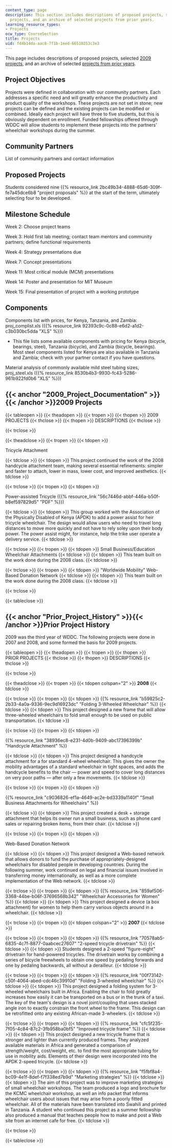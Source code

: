 ```yaml
---
content_type: page
description: This section includes descriptions of proposed projects, selected 2009
  projects, and an archive of selected projects from prior years.
learning_resource_types:
- Projects
ocw_type: CourseSection
title: Projects
uid: fd4b14da-aac8-7f1b-1eed-66510253c3e3
---
```


This page includes descriptions of proposed projects, selected [2009 projects](#2009_Project_Documentation), and an archive of selected [projects from prior years](#Prior_Project_History).

Project Objectives
------------------

Projects were defined in collaboration with our community partners. Each addresses a specific need and will greatly enhance the productivity and product quality of the workshops. These projects are not set in stone; new projects can be defined and the existing projects can be modified or combined. Ideally each project will have three to five students, but this is obviously dependent on enrollment. Funded fellowships offered through WDDC will allow students to implement these projects into the partners' wheelchair workshops during the summer.

Community Partners
------------------

List of community partners and contact information

Proposed Projects
-----------------

Students considered nine {{% resource_link 2bc49b34-4888-65d6-309f-fe7a45dce6b8 "project proposals" %}} at the start of the term, ultimately selecting four to be developed.

Milestone Schedule
------------------

Week 2: Choose project teams

Week 3: Hold first lab meeting; contact team mentors and community partners; define functional requirements

Week 4: Strategy presentations due

Week 7: Concept presentations

Week 11: Most critical module (MCM) presentations

Week 14: Poster and presentation for MIT Museum

Week 15: Final presentation of project with a working prototype

Components
----------

Components list with prices, for Kenya, Tanzania, and Zambia: proj\_complist.xls ({{% resource_link 92393c9c-0c88-e6d2-a1d2-c3b030bc5dda "XLS" %}})

*   This file lists some available components with pricing for Kenya (bicycle, bearings, steel), Tanzania (bicycle), and Zambia (bicycle, bearings). Most steel components listed for Kenya are also available in Tanzania and Zambia; check with your partner contact if you have questions.

Material analysis of commonly available mild steel tubing sizes, proj\_steel.xls ({{% resource_link 8530b4b3-9930-fc43-5286-961b922fd0b6 "XLS" %}})

{{< anchor "2009_Project_Documentation" >}}{{< /anchor >}}2009 Projects
-----------------------------------------------------------------------

{{< tableopen >}}
{{< theadopen >}}
{{< tropen >}}
{{< thopen >}}
2009 PROJECTS
{{< thclose >}}
{{< thopen >}}
DESCRIPTIONS
{{< thclose >}}

{{< trclose >}}

{{< theadclose >}}
{{< tropen >}}
{{< tdopen >}}


Tricycle Attachment


{{< tdclose >}}
{{< tdopen >}}
This project continued the work of the 2008 handcycle attachment team, making several essential refinements: simpler and faster to attach, lower in mass, lower cost, and improved aesthetics.
{{< tdclose >}}

{{< trclose >}}
{{< tropen >}}
{{< tdopen >}}


Power-assisted Tricycle ({{% resource_link "56c7446d-abbf-446a-b50f-b8ef597829d5" "PDF" %}})


{{< tdclose >}}
{{< tdopen >}}
This group worked with the Association of the Physically Disabled of Kenya (APDK) to add a power assist for heir tricycle wheelchair. The design would allow users who need to travel long distances to move more quickly and not have to rely soley upon their body power. The power assist might, for instance, help the trike user operate a delivery service.
{{< tdclose >}}

{{< trclose >}}
{{< tropen >}}
{{< tdopen >}}
Small Business/Education Wheelchair Attachments
{{< tdclose >}}
{{< tdopen >}}
This team built on the work done during the 2008 class.
{{< tdclose >}}

{{< trclose >}}
{{< tropen >}}
{{< tdopen >}}
"Worldwide Mobility" Web-Based Donation Network
{{< tdclose >}}
{{< tdopen >}}
This team built on the work done during the 2008 class.
{{< tdclose >}}

{{< trclose >}}

{{< tableclose >}}

{{< anchor "Prior_Project_History" >}}{{< /anchor >}}Prior Project History
--------------------------------------------------------------------------

2009 was the third year of WDDC. The following projects were done in 2007 and 2008, and some formed the basis for 2009 projects.

{{< tableopen >}}
{{< theadopen >}}
{{< tropen >}}
{{< thopen >}}
PRIOR PROJECTS
{{< thclose >}}
{{< thopen >}}
DESCRIPTIONS
{{< thclose >}}

{{< trclose >}}

{{< theadclose >}}
{{< tropen >}}
{{< tdopen colspan="2" >}}
**2008**
{{< tdclose >}}

{{< trclose >}}
{{< tropen >}}
{{< tdopen >}}
{{% resource_link "b59825c2-2b33-4a0a-9336-9ec9d16923dc" "Folding 3-Wheeled Wheelchair" %}}
{{< tdclose >}}
{{< tdopen >}}
This project designed a new frame that will allow three-wheeled wheelchairs to fold small enough to be used on public transportation.
{{< tdclose >}}

{{< trclose >}}
{{< tropen >}}
{{< tdopen >}}


{{% resource_link "38936ec8-e231-4d0b-9409-abc17396399b" "Handcycle Attachment" %}}


{{< tdclose >}}
{{< tdopen >}}
This project designed a handcycle attachment for a for standard 4-wheel wheelchair. This gives the owner the mobility advantages of a standard wheelchair in tight spaces, and adds the handcycle benefits to the chair — power and speed to cover long distances on very poor paths — after only a few movements.
{{< tdclose >}}

{{< trclose >}}
{{< tropen >}}
{{< tdopen >}}


{{% resource_link "c9036826-ef1a-4649-ac2e-bd3339a1140f" "Small Business Attachments for Wheelchairs" %}}


{{< tdclose >}}
{{< tdopen >}}
This project created a desk + storage attachment that helps its owner run a small business, such as phone card sales or repairing broken items, from their chair.
{{< tdclose >}}

{{< trclose >}}
{{< tropen >}}
{{< tdopen >}}


Web-Based Donation Network


{{< tdclose >}}
{{< tdopen >}}
This project designed a Web-based network that allows donors to fund the purchase of appropriately-designed wheelchairs for disabled people in developing countries. During the following summer, work continued on legal and financial issues involved in transferring money internationally, as well as a more complete implementation of the Web network.
{{< tdclose >}}

{{< trclose >}}
{{< tropen >}}
{{< tdopen >}}
{{% resource_link "859af506-3368-44be-b06f-37696568b342" "Wheelchair Accessories for Women" %}}
{{< tdclose >}}
{{< tdopen >}}
This project designed a device (a box attachment) for women to help them carry various objects around in a wheelchair.
{{< tdclose >}}

{{< trclose >}}
{{< tropen >}}
{{< tdopen colspan="2" >}}
**2007**
{{< tdclose >}}

{{< trclose >}}
{{< tropen >}}
{{< tdopen >}}
{{% resource_link "70578ab5-6835-4c7f-8877-0aabcec27607" "2-speed tricycle drivetrain" %}}
{{< tdclose >}}
{{< tdopen >}}
Students designed a 2-speed "figure-eight" drivetrain for hand-powered tricycles. The drivetrain works by combining a series of bicycle freewheels to obtain one speed by pedaling forwards and one by pedaling backwards, all without a derailleur.
{{< tdclose >}}

{{< trclose >}}
{{< tropen >}}
{{< tdopen >}}
{{% resource_link "00f73142-c50f-4064-abed-cdc46c39910d" "Folding 3-wheeled wheelchair" %}}
{{< tdclose >}}
{{< tdopen >}}
This project designed a folding system for 3-wheeled wheelchairs built in Africa. Enabling the chair to fold greatly increases how easily it can be transported on a bus or in the trunk of a taxi. The key of the team's design is a novel joint/coupling that uses stacked angle iron to exactly constrain the front wheel to the frame. This design can be retrofitted onto any existing African-made 3-wheelers.
{{< tdclose >}}

{{< trclose >}}
{{< tropen >}}
{{< tdopen >}}
{{% resource_link "cfc5f235-7f05-4c84-87c2-3fb958ba0bf5" "Improved tricycle frame" %}}
{{< tdclose >}}
{{< tdopen >}}
This project designed a new tricycle frame that is stronger and lighter than currently produced frames. They analyzed available materials in Africa and generated a comparison of strength/weight, cost/weight, etc. to find the most appropriate tubing for use in mobility aids. Elements of their design were incorporated into the APDK 2-speed tricycle.
{{< tdclose >}}

{{< trclose >}}
{{< tropen >}}
{{< tdopen >}}
{{% resource_link "f5fbf8a4-bc09-4e1f-8def-f7f338ed7b9d" "Marketing strategies" %}}
{{< tdclose >}}
{{< tdopen >}}
The aim of this project was to improve marketing strategies of small wheelchair workshops. The team produced a logo and brochure for the KCMC wheelchair workshop, as well an info packet that informs wheelchair users about issues that may arise from a poorly fitted wheelchair. All of the materials have been translated into Swahili and printed in Tanzania. A student who continued this project as a summer fellowship also produced a manual that teaches people how to make and post a Web site from an internet cafe for free.
{{< tdclose >}}

{{< trclose >}}

{{< tableclose >}}